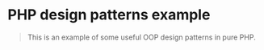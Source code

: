 # PHP design patterns example

> This is an example of some useful OOP design patterns in pure PHP.
